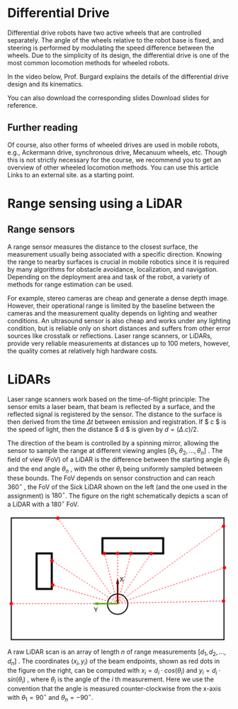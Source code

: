 # Differential Drive

Differential drive robots have two active wheels that are controlled separately. The angle of the wheels relative to the robot base is fixed, and steering is performed by modulating the speed difference between the wheels. Due to the simplicity of its design, the differential drive is one of the most common locomotion methods for wheeled robots.

In the video below, Prof. Burgard explains the details of the differential drive design and its kinematics.

You can also download the corresponding slides Download slides for reference.

## Further reading

Of course, also other forms of wheeled drives are used in mobile robots, e.g., Ackermann drive, synchronous drive, Mecanuum wheels, etc. Though this is not strictly necessary for the course, we recommend you to get an overview of other wheeled locomotion methods. You can use this article Links to an external site. as a starting point.

# Range sensing using a LiDAR

## Range sensors

A range sensor measures the distance to the closest surface, the measurement usually being associated with a specific direction. Knowing the range to nearby surfaces is crucial in mobile robotics since it is required by many algorithms for obstacle avoidance, localization, and navigation. Depending on the deployment area and task of the robot, a variety of methods for range estimation can be used.

For example, stereo cameras are cheap and generate a dense depth image. However, their operational range is limited by the baseline between the cameras and the measurement quality depends on lighting and weather conditions. An ultrasound sensor is also cheap and works under any lighting condition, but is reliable only on short distances and suffers from other error sources like crosstalk or reflections. Laser range scanners, or LiDARs, provide very reliable measurements at distances up to 100 meters, however, the quality comes at relatively high hardware costs.

# LiDARs

Laser range scanners work based on the time-of-flight principle: The sensor emits a laser beam, that beam is reflected by a surface, and the reflected signal is registered by the sensor. The distance to the surface is then derived from the time $\Delta t$ between emission and registration. If $ c $ is the speed of light, then the distance $ d $ is given by $d =( \Delta . c) / 2$.

The direction of the beam is controlled by a spinning mirror, allowing the sensor to sample the range at different viewing angles 
$[
θ_1
,
θ_2
,
.
.
.
,
θ_n
]$
. The field of view (FoV) of a LiDAR is the difference between the starting angle 
$θ_1$
 and the end angle 
$θ_n$
, with the other 
$θ_i$
 being uniformly sampled between these bounds. The FoV depends on sensor construction and can reach 
$360^\circ$
, the FoV of the Sick LiDAR shown on the left (and the one used in the assignment) is 
$180^\circ$. The figure on the right schematically depicts a scan of a LiDAR with a $180^\circ$ FoV. 

<img src="images/lidar_scan.png" alt="img0" width="500"/>

A raw LiDAR scan is an array of length 
$n$
 of range measurements 
$[
d_1
,
d_2
,
.
.
.
,
d_n
]$
. The coordinates 
$(
x_i
,
y_i
)$
 of the beam endpoints, shown as red dots in the figure on the right, can be computed with 
$x_i = d_i⋅cos
⁡
(
θ_i
)$
 and 
$y_i = d_i
⋅
sin(
θ_i
)$
, where 
$θ_i$ is the angle of the 
$i$ th measurement. Here we use the convention that the angle is measured counter-clockwise from the 
x-axis with 
$θ_1 = 90^\circ$
 and 
$θ_n =
−90^\circ$.